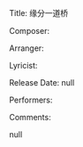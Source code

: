 Title: 缘分一道桥
  
Composer: 
  
Arranger: 

Lyricist: 

Release Date: null

Performers: 

Comments:

null
